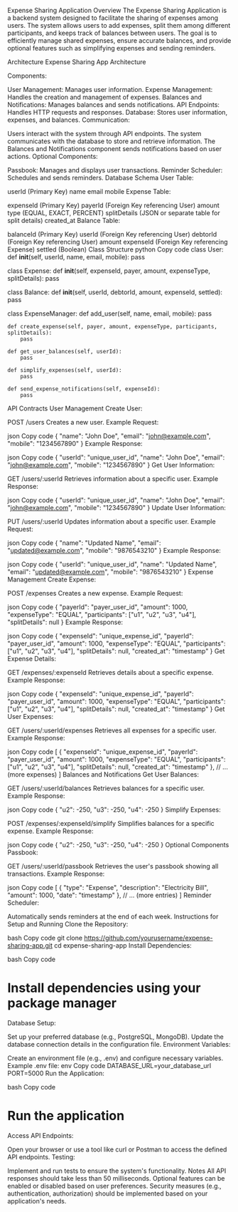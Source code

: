 Expense Sharing Application
Overview
The Expense Sharing Application is a backend system designed to facilitate the sharing of expenses among users. The system allows users to add expenses, split them among different participants, and keeps track of balances between users. The goal is to efficiently manage shared expenses, ensure accurate balances, and provide optional features such as simplifying expenses and sending reminders.

Architecture
Expense Sharing App Architecture

Components:

User Management: Manages user information.
Expense Management: Handles the creation and management of expenses.
Balances and Notifications: Manages balances and sends notifications.
API Endpoints: Handles HTTP requests and responses.
Database: Stores user information, expenses, and balances.
Communication:

Users interact with the system through API endpoints.
The system communicates with the database to store and retrieve information.
The Balances and Notifications component sends notifications based on user actions.
Optional Components:

Passbook: Manages and displays user transactions.
Reminder Scheduler: Schedules and sends reminders.
Database Schema
User Table:

userId (Primary Key)
name
email
mobile
Expense Table:

expenseId (Primary Key)
payerId (Foreign Key referencing User)
amount
type (EQUAL, EXACT, PERCENT)
splitDetails (JSON or separate table for split details)
created_at
Balance Table:

balanceId (Primary Key)
userId (Foreign Key referencing User)
debtorId (Foreign Key referencing User)
amount
expenseId (Foreign Key referencing Expense)
settled (Boolean)
Class Structure
python
Copy code
class User:
    def __init__(self, userId, name, email, mobile):
        pass

class Expense:
    def __init__(self, expenseId, payer, amount, expenseType, splitDetails):
        pass

class Balance:
    def __init__(self, userId, debtorId, amount, expenseId, settled):
        pass

class ExpenseManager:
    def add_user(self, name, email, mobile):
        pass

    def create_expense(self, payer, amount, expenseType, participants, splitDetails):
        pass

    def get_user_balances(self, userId):
        pass

    def simplify_expenses(self, userId):
        pass

    def send_expense_notifications(self, expenseId):
        pass
API Contracts
User Management
Create User:

POST /users
Creates a new user.
Example Request:

json
Copy code
{
  "name": "John Doe",
  "email": "john@example.com",
  "mobile": "1234567890"
}
Example Response:

json
Copy code
{
  "userId": "unique_user_id",
  "name": "John Doe",
  "email": "john@example.com",
  "mobile": "1234567890"
}
Get User Information:

GET /users/:userId
Retrieves information about a specific user.
Example Response:

json
Copy code
{
  "userId": "unique_user_id",
  "name": "John Doe",
  "email": "john@example.com",
  "mobile": "1234567890"
}
Update User Information:

PUT /users/:userId
Updates information about a specific user.
Example Request:

json
Copy code
{
  "name": "Updated Name",
  "email": "updated@example.com",
  "mobile": "9876543210"
}
Example Response:

json
Copy code
{
  "userId": "unique_user_id",
  "name": "Updated Name",
  "email": "updated@example.com",
  "mobile": "9876543210"
}
Expense Management
Create Expense:

POST /expenses
Creates a new expense.
Example Request:

json
Copy code
{
  "payerId": "payer_user_id",
  "amount": 1000,
  "expenseType": "EQUAL",
  "participants": ["u1", "u2", "u3", "u4"],
  "splitDetails": null
}
Example Response:

json
Copy code
{
  "expenseId": "unique_expense_id",
  "payerId": "payer_user_id",
  "amount": 1000,
  "expenseType": "EQUAL",
  "participants": ["u1", "u2", "u3", "u4"],
  "splitDetails": null,
  "created_at": "timestamp"
}
Get Expense Details:

GET /expenses/:expenseId
Retrieves details about a specific expense.
Example Response:

json
Copy code
{
  "expenseId": "unique_expense_id",
  "payerId": "payer_user_id",
  "amount": 1000,
  "expenseType": "EQUAL",
  "participants": ["u1", "u2", "u3", "u4"],
  "splitDetails": null,
  "created_at": "timestamp"
}
Get User Expenses:

GET /users/:userId/expenses
Retrieves all expenses for a specific user.
Example Response:

json
Copy code
[
  {
    "expenseId": "unique_expense_id",
    "payerId": "payer_user_id",
    "amount": 1000,
    "expenseType": "EQUAL",
    "participants": ["u1", "u2", "u3", "u4"],
    "splitDetails": null,
    "created_at": "timestamp"
  },
  // ... (more expenses)
]
Balances and Notifications
Get User Balances:

GET /users/:userId/balances
Retrieves balances for a specific user.
Example Response:

json
Copy code
{
  "u2": -250,
  "u3": -250,
  "u4": -250
}
Simplify Expenses:

POST /expenses/:expenseId/simplify
Simplifies balances for a specific expense.
Example Response:

json
Copy code
{
  "u2": -250,
  "u3": -250,
  "u4": -250
}
Optional Components
Passbook:

GET /users/:userId/passbook
Retrieves the user's passbook showing all transactions.
Example Response:

json
Copy code
[
  {
    "type": "Expense",
    "description": "Electricity Bill",
    "amount": 1000,
    "date": "timestamp"
  },
  // ... (more entries)
]
Reminder Scheduler:

Automatically sends reminders at the end of each week.
Instructions for Setup and Running
Clone the Repository:

bash
Copy code
git clone https://github.com/yourusername/expense-sharing-app.git
cd expense-sharing-app
Install Dependencies:

bash
Copy code
# Install dependencies using your package manager
Database Setup:

Set up your preferred database (e.g., PostgreSQL, MongoDB).
Update the database connection details in the configuration file.
Environment Variables:

Create an environment file (e.g., .env) and configure necessary variables.
Example .env file:
env
Copy code
DATABASE_URL=your_database_url
PORT=5000
Run the Application:

bash
Copy code
# Run the application
Access API Endpoints:

Open your browser or use a tool like curl or Postman to access the defined API endpoints.
Testing:

Implement and run tests to ensure the system's functionality.
Notes
All API responses should take less than 50 milliseconds.
Optional features can be enabled or disabled based on user preferences.
Security measures (e.g., authentication, authorization) should be implemented based on your application's needs.
